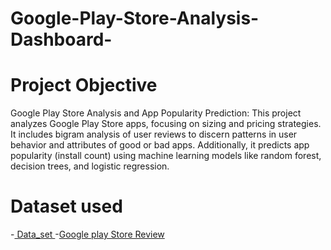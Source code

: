 # Google-Play-Store-Analysis-Dashboard-
# Project Objective
Google Play Store Analysis and App Popularity Prediction: This project analyzes Google Play Store apps, focusing on sizing and pricing strategies. It includes bigram analysis of user reviews to discern patterns in user behavior and attributes of good or bad apps. Additionally, it predicts app popularity (install count) using machine learning models like random forest, decision trees, and logistic regression. ​
# Dataset used
-<a href="https://www.kaggle.com/datasets/odins0n/top-20-play-store-app-reviews-daily-update"> Data_set </a>
-<a href="https://github.com/Kaviya-Analyst/Data-Analyst-Dashboard-/blob/main/README.md">Google play Store Review</a>
